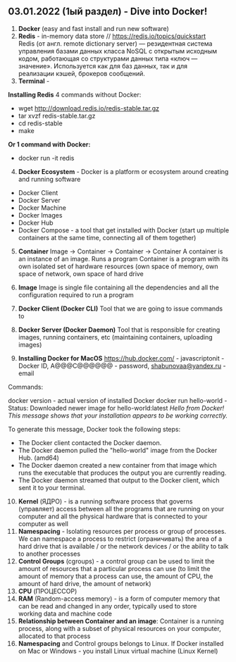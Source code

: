 ## 03.01.2022 (1ый раздел) - Dive into Docker!

1. **Docker** (easy and fast install and run new software)
2. **Redis** - in-memory data store // https://redis.io/topics/quickstart Redis (от англ. remote dictionary server) — резидентная система управления базами данных класса NoSQL с открытым исходным кодом, работающая со структурами данных типа «ключ — значение». Используется как для баз данных, так и для реализации кэшей, брокеров сообщений.
3. **Terminal** - 

****Installing Redis**** 
4 commands without Docker:
* wget http://download.redis.io/redis-stable.tar.gz
* tar xvzf redis-stable.tar.gz
* cd redis-stable
* make

****Or 1 command with Docker:****
* docker run -it redis

4. **Docker Ecosystem** - Docker is a platform or ecosystem around creating and running software
* Docker Client
* Docker Server
* Docker Machine
* Docker Images
* Docker Hub
* Docker Compose - a tool that get installed with Docker (start up multiple containers at the same time, connecting all of them together)

5. **Container**
Image -> Container -> Container -> Container
A container is an instance of an image. Runs a program
Container is a program with its own isolated set of hardware resources (own space of memory, own space of network, own space of hard drive

6. **Image**
Image is single file containing all the dependencies and all the configuration required to run a program

7. **Docker Client (Docker CLI)**
Tool that we are going to issue commands to

8. **Docker Server (Docker Daemon)**
Tool that is responsible for creating images, running containers, etc (maintaining containers, uploading images)

9. **Installing Docker for MacOS**
https://hub.docker.com/ - javascriptonit - Docker ID, A@@@C@@@@@@ - password, shabunovaa@yandex.ru - email

Commands:

docker version - actual version of installed Docker
docker run hello-world - Status: Downloaded newer image for hello-world:latest
_Hello from Docker!
This message shows that your installation appears to be working correctly._

To generate this message, Docker took the following steps:
* The Docker client contacted the Docker daemon.
* The Docker daemon pulled the "hello-world" image from the Docker Hub.
   (amd64)
* The Docker daemon created a new container from that image which runs the
   executable that produces the output you are currently reading.
* The Docker daemon streamed that output to the Docker client, which sent it
   to your terminal.

10. **Kernel** (ЯДРО) - is a running software process that governs (управляет) access between all the programs that are running on your computer and all the physical hardware that is connected to your computer as well
11. **Namespacing** - Isolating resources per process or group of processes. We can namespace a process to restrict (ограничивать) the area of a hard drive that is available / or the network devices / or the ability to talk to another processes
12. **Control Groups** (cgroups) - a control group can be used to limit the amount of resources that a particular process can use (to limit the amount of memory that a process can use, the amount of CPU, the amount of hard drive, the amount of network)
13. **CPU** (ПРОЦЕССОР)
14. **RAM** (Random-access memory) - is a form of computer memory that can be read and changed in any order, typically used to store working data and machine code
15. **Relationship between Container and an image**: Container is a running process, along with a subset of physical resources on your computer, allocated to that process
16. **Namespacing** and Control groups belongs to Linux. If Docker installed on Mac or Windows - you install Linux virtual machine (Linux Kernel)



